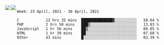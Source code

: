 <a href="https://github.com/anuraghazra/github-readme-stats">
  <img align="left" src="https://github-readme-stats.vercel.app/api?username=Tanesan&count_private=true&show_icons=true" />
</a>
<a href="https://github.com/anuraghazra/github-readme-stats">
  <img align="left" src="https://github-readme-stats.vercel.app/api/top-langs/?username=Tanesan" />
</a>

<!--START_SECTION:waka-->
```text
Week: 23 April, 2021 - 30 April, 2021

C            12 hrs 35 mins  ██████████████▓░░░░░░░░░░   58.64 % 
PHP          2 hrs 58 mins   ███▒░░░░░░░░░░░░░░░░░░░░░   13.83 % 
JavaScript   1 hr 56 mins    ██▒░░░░░░░░░░░░░░░░░░░░░░   09.05 % 
HTML         1 hr 39 mins    ██░░░░░░░░░░░░░░░░░░░░░░░   07.68 % 
Other        43 mins         █░░░░░░░░░░░░░░░░░░░░░░░░   03.39 % 
```
<!--END_SECTION:waka-->
